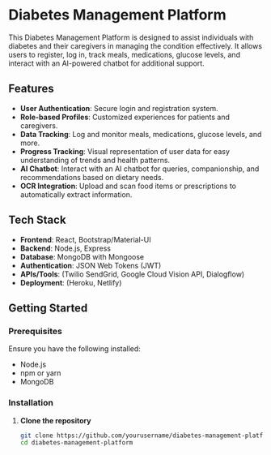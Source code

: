 # Diabetes Management Platform

This Diabetes Management Platform is designed to assist individuals with diabetes and their caregivers in managing the condition effectively. It allows users to register, log in, track meals, medications, glucose levels, and interact with an AI-powered chatbot for additional support.

## Features

- **User Authentication**: Secure login and registration system.
- **Role-based Profiles**: Customized experiences for patients and caregivers.
- **Data Tracking**: Log and monitor meals, medications, glucose levels, and more.
- **Progress Tracking**: Visual representation of user data for easy understanding of trends and health patterns.
- **AI Chatbot**: Interact with an AI chatbot for queries, companionship, and recommendations based on dietary needs.
- **OCR Integration**: Upload and scan food items or prescriptions to automatically extract information.

## Tech Stack

- **Frontend**: React, Bootstrap/Material-UI
- **Backend**: Node.js, Express
- **Database**: MongoDB with Mongoose
- **Authentication**: JSON Web Tokens (JWT)
- **APIs/Tools**: (Twilio SendGrid, Google Cloud Vision API, Dialogflow)
- **Deployment**: (Heroku, Netlify)

## Getting Started

### Prerequisites

Ensure you have the following installed:
- Node.js
- npm or yarn
- MongoDB

### Installation

1. **Clone the repository**
   ```bash
   git clone https://github.com/yourusername/diabetes-management-platform.git
   cd diabetes-management-platform
